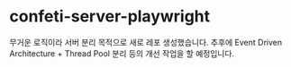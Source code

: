 # confeti-server-playwright

무거운 로직이라 서버 분리 목적으로 새로 레포 생성했습니다.
추후에 Event Driven Architecture + Thread Pool 분리 등의 개선 작업을 할 예정입니다.

